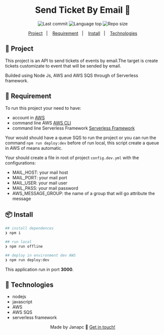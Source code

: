 <div align="center">
  <h1>Send Ticket By Email 🎫</h1>
  <img alt="Last commit" src="https://img.shields.io/github/last-commit/janapc/send-ticket-by-email"/>
  <img alt="Language top" src="https://img.shields.io/github/languages/top/janapc/send-ticket-by-email"/>
  <img alt="Repo size" src="https://img.shields.io/github/repo-size/janapc/send-ticket-by-email"/>

  <a href="#-project">Project</a>&nbsp;&nbsp;&nbsp;|&nbsp;&nbsp;&nbsp;
  <a href="#-requirement">Requirement</a>&nbsp;&nbsp;&nbsp;|&nbsp;&nbsp;&nbsp;
  <a href="#-install">Install</a>&nbsp;&nbsp;&nbsp;|&nbsp;&nbsp;&nbsp;
  <a href="#-technologies">Technologies</a>
</div>

## 💎 Project

This project is an API to send tickets of events by email.The target  is create tickets customizate to event that will be sended by email.

Builded using Node Js, AWS and AWS SQS through of Serverless framework.

## 📜 Requirement
To run this project your need to have:
 - account in [AWS](https://aws.amazon.com/)
 - command line AWS [AWS CLI](https://aws.amazon.com/pt/cli/)
 - command line Serverless Framework [Serverless Framework](https://www.serverless.com/framework/docs/getting-started)

Your would should have a queue SQS to run the project or you can run the command ``npm run deploy:dev`` before of run local, this script create a queue in AWS of means automatic.

Your should create a file in root of project ``config.dev.yml`` with the configurations:
  - MAIL_HOST: your mail host
  - MAIL_PORT: your mail port
  - MAIL_USER: your mail user
  - MAIL_PASS: your mail password
  - AWS_MESSAGE_GROUP: the name of a group that will go attribute the message



## 📦 Install

```sh
## install dependences
❯ npm i

## run local
❯ npm run offline

## deploy in environment dev AWS
❯ npm run deploy:dev

```

This application run in port **3000**.


## 🚀 Technologies

- nodejs
- javascript
- AWS
- AWS SQS
- serverless framework

<div align="center">

Made by Janapc 🤘 [Get in touch!](https://www.linkedin.com/in/janaina-pedrina/)

</div>